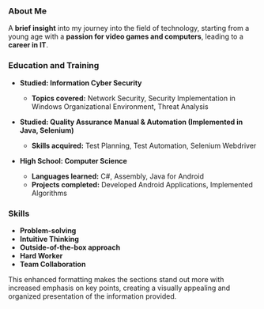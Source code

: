 ### About Me
A **brief insight** into my journey into the field of technology, starting from a young age with a **passion for video games and computers**, leading to a **career in IT**.

### Education and Training
- **Studied: Information Cyber Security**
  - **Topics covered:** Network Security, Security Implementation in Windows Organizational Environment, Threat Analysis

- **Studied: Quality Assurance Manual & Automation (Implemented in Java, Selenium)**
  - **Skills acquired:** Test Planning, Test Automation, Selenium Webdriver

- **High School: Computer Science**
  - **Languages learned:** C#, Assembly, Java for Android
  - **Projects completed:** Developed Android Applications, Implemented Algorithms

### Skills
- **Problem-solving**
- **Intuitive Thinking**
- **Outside-of-the-box approach**
- **Hard Worker**
- **Team Collaboration**

This enhanced formatting makes the sections stand out more with increased emphasis on key points, creating a visually appealing and organized presentation of the information provided.
